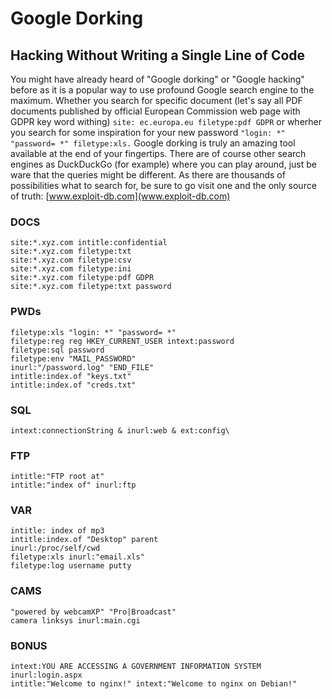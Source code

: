 # Google Dorking
## Hacking Without Writing a Single Line of Code

You might have already heard of "Google dorking" or "Google hacking" before as it is a popular way to use profound Google search engine to the maximum. 
Whether you search for specific document (let's say all PDF documents published by official European Commission web page with GDPR key word withing) 
```site: ec.europa.eu filetype:pdf GDPR``` or wherher you search for some inspiration for your new password ```"login: *" "password= *" filetype:xls.```
Google dorking is truly an amazing tool available at the end of your fingertips. 
There are of course other search engines as DuckDuckGo (for example) where you can play around, 
just be ware that the queries might be different. As there are thousands of possibilities what to search for, 
be sure to go visit one and the only source of truth: [www.exploit-db.com](www.exploit-db.com)

### DOCS

```
site:*.xyz.com intitle:confidential
site:*.xyz.com filetype:txt
site:*.xyz.com filetype:csv
site:*.xyz.com filetype:ini
site:*.xyz.com filetype:pdf GDPR
site:*.xyz.com filetype:txt password
```

### PWDs

```
filetype:xls "login: *" "password= *"
filetype:reg reg HKEY_CURRENT_USER intext:password
filetype:sql password
filetype:env "MAIL_PASSWORD" 
inurl:"/password.log" "END_FILE" 
intitle:index.of "keys.txt"
intitle:index.of "creds.txt"
```

### SQL

```
intext:connectionString & inurl:web & ext:config\
```

### FTP

```
intitle:"FTP root at"
intitle:"index of" inurl:ftp
```

### VAR

```
intitle: index of mp3
intitle:index.of "Desktop" parent 
inurl:/proc/self/cwd
filetype:xls inurl:"email.xls"
filetype:log username putty
```

### CAMS

```
"powered by webcamXP" "Pro|Broadcast"
camera linksys inurl:main.cgi
```

### BONUS
```
intext:YOU ARE ACCESSING A GOVERNMENT INFORMATION SYSTEM inurl:login.aspx
intitle:"Welcome to nginx!" intext:"Welcome to nginx on Debian!"
```

